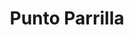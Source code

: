 ---
title: "Punto Parrilla"
url: /ciudad-autonoma-de-buenos-aires/punto-parrilla/
shop: horno y estufa
---
